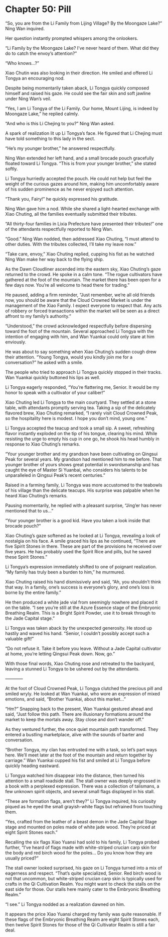# Chapter 50: Pill

“So, you are from the Li Family from Lijing Village? By the Moongaze Lake?” Ning Wan inquired.

Her question instantly prompted whispers among the onlookers.

“Li Family by the Moongaze Lake? I’ve never heard of them. What did they do to catch the envoy’s attention?”

“Who knows...?”

Xiao Chutin was also looking in their direction. He smiled and offered Li Tongya an encouraging nod.

Despite being momentarily taken aback, Li Tongya quickly composed himself and raised his gaze. He could see the fair skin and soft jawline under Ning Wan’s veil.

“Yes, I am Li Tongya of the Li Family. Our home, Mount Lijing, is indeed by Moongaze Lake,” he replied calmly.

“And who is this Li Chejing to you?” Ning Wan asked.

A spark of realization lit up Li Tongya’s face. He figured that Li Chejing must have told something to this lady in the sect.

“He’s my younger brother,” he answered respectfully.

Ning Wan extended her left hand, and a small brocade pouch gracefully floated toward Li Tongya. “This is from your younger brother,” she stated softly.

Li Tongya hurriedly accepted the pouch. He could not help but feel the weight of the curious gazes around him, making him uncomfortably aware of his sudden prominence as he never enjoyed such attention.

“Thank you, Fairy!” he quickly expressed his gratitude.

Ning Wan gave him a nod. While she shared a light-hearted exchange with Xiao Chuting, all the families eventually submitted their tributes.

“All thirty-four families in Lixia Prefecture have presented their tributes!” one of the attendants respectfully reported to Ning Wan.

“Good.” Ning Wan nodded, then addressed Xiao Chuting, “I must attend to other duties. With the tributes collected, I’ll take my leave now.”

“Take care, envoy,” Xiao Chuting replied, cupping his fist as he watched Ning Wan make her way back to the flying ship.

As the Dawn Cloudliner ascended into the eastern sky, Xiao Chuting’s gaze returned to the crowd. He spoke in a calm tone. “The rogue cultivators have gathered at the foot of the mountain. The market there has been open for a few days now. You’re all welcome to head there for trading.”

He paused, adding a firm reminder, “Just remember, we’re all old friends now, you should be aware that the Cloud Crowned Market is under the management of the Xiao Family. I expect everyone to respect that. Any acts of robbery or forced transactions within the market will be seen as a direct affront to my family’s authority.”

“Understood,” the crowd acknowledged respectfully before dispersing toward the foot of the mountain. Several approached Li Tongya with the intention of engaging with him, and Wan Yuankai could only stare at him enviously.

He was about to say something when Xiao Chuting’s sudden cough drew their attention. “Young Tongya, would you kindly join me for a conversation?” he asked with a smile.

The people who tried to approach Li Tongya quickly stopped in their tracks. Wan Yuankai quickly buttoned his lips as well.

Li Tongya eagerly responded, “You’re flattering me, Senior. It would be my honor to speak with a cultivator of your caliber!”

Xiao Chuting led Li Tongya to the main courtyard. They settled at a stone table, with attendants promptly serving tea. Taking a sip of the delicately flavored brew, Xiao Chuting remarked, “I rarely visit Cloud Crowned Peak, so the hospitality here is modest. I hope you don’t mind, young one.”

Li Tongya accepted the teacup and took a small sip. A sweet, refreshing flavor instantly exploded on the tip of his tongue, clearing his mind. While resisting the urge to empty his cup in one go, he shook his head humbly in response to Xiao Chuting’s remarks.

“Your younger brother and my grandson have been cultivating on Qingsui Peak for several years. My grandson had mentioned him to me before. That younger brother of yours shows great potential in swordsmanship and has caught the eye of Master Si Yuanbai, who considers his talents to be unparalleled in Qingsui Peak’s recent centuries.”

Raised in a farming family, Li Tongya was more accustomed to the teabowls of his village than the delicate teacups. His surprise was palpable when he heard Xiao Chuting’s remarks.

Pausing momentarily, he replied with a pleasant surprise, “Jing’er has never mentioned that to us...”

“Your younger brother is a good kid. Have you taken a look inside that brocade pouch?"

Xiao Chuting’s gaze softened as he looked at Li Tongya, revealing a look of nostalgia on his face. A smile graced his lips as he continued, “There are five Spirit Stones in there. These are part of the provisions he received over five years. He has probably used the Spirit Rice and pills, but he saved these Spirit Stones.”

Li Tongya’s expression immediately shifted to one of poignant realization. “My family has truly been a burden to him,” he murmured.

Xiao Chuting raised his hand dismissively and said, “Ah, you shouldn’t think that way. In a family, one’s success is everyone’s glory, and one’s loss is borne by the entire family.”

He then produced a white jade vial from seemingly nowhere and placed it on the table. “I see you’re still at the Azure Essence stage of the Embryonic Breathing Realm. This is a Bright Spirit Powder, use it to break through to the Jade Capital stage.”

Li Tongya was taken aback by the unexpected generosity. He stood up hastily and waved his hand. “Senior, I couldn’t possibly accept such a valuable gift!”

“Do not refuse it. Take it before you leave. Without a Jade Capital cultivator at home, you’re letting Qingsui Peak down. Now, go.”

With those final words, Xiao Chuting rose and retreated to the backyard, leaving a stunned Li Tongya to be ushered out by the attendants.

————

At the foot of Cloud Crowned Peak, Li Tongya clutched the precious pill and smiled wryly. He looked at Wan Yuankai, who wore an expression of mixed emotions, and said, “Brother Yuankai, about this market...”

“Hm?” Snapping back to the present, Wan Yuankai gestured ahead and said, “Just follow this path. There are illusionary formations around the market to keep the mortals away. Stay close and don’t wander off.”

As they ventured further, the once quiet mountain path transformed. They entered a bustling marketplace, alive with the sounds of barter and conversation.

“Brother Tongya, my clan has entrusted me with a task, so let’s part ways here. We’ll meet later at the foot of the mountain and return together by carriage.” Wan Yuankai cupped his fist and smiled at Li Tongya before quickly heading eastward.

Li Tongya watched him disappear into the distance, then turned his attention to a small roadside stall. The stall owner was deeply engrossed in a book with a perplexed expression. There was a collection of talismans, a few unknown spirit objects, and several small flags displayed in his stall.

“These are formation flags, aren’t they?” Li Tongya inquired, his curiosity piqued as he eyed the small grayish-white flags but refrained from touching them.

“Yes, crafted from the leather of a beast demon in the Jade Capital Stage stage and mounted on poles made of white jade wood. They’re priced at eight Spirit Stones each.”

Recalling the six flags Xiao Yuansi had sold to his family, Li Tongya probed further, “I’ve heard of flags made with white-striped crucian carp skin for the body and red birch wood for the poles... Do you know how they are usually priced?”

The stall owner looked surprised, his gaze on Li Tongya turned into a mix of eagerness and respect. “That’s quite specialized, Senior. Red birch wood is not that uncommon, but white-striped crucian carp skin is typically used for crafts in the Qi Cultivation Realm. You might want to check the stalls on the east side for those. Our stalls here mainly cater to the Embryonic Breathing Realm.”

“I see.” Li Tongya nodded as a realization dawned on him.

It appears the price Xiao Yuansi charged my family was quite reasonable. If these flags of the Embryonic Breathing Realm are eight Spirit Stones each, then twelve Spirit Stones for those of the Qi Cultivator Realm is still a fair deal.
